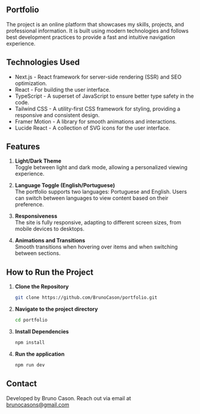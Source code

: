 ## Portfolio  

The project is an online platform that showcases my skills, projects, and professional information. It is built using modern technologies and follows best development practices to provide a fast and intuitive navigation experience.

## Technologies Used
- Next.js - React framework for server-side rendering (SSR) and SEO optimization.
- React - For building the user interface.
- TypeScript - A superset of JavaScript to ensure better type safety in the code.
- Tailwind CSS - A utility-first CSS framework for styling, providing a responsive and consistent design.
- Framer Motion - A library for smooth animations and interactions.
- Lucide React - A collection of SVG icons for the user interface.

 ## Features 

1. **Light/Dark Theme**   
   Toggle between light and dark mode, allowing a personalized viewing experience.

2. **Language Toggle (English/Portuguese)**  
   The portfolio supports two languages: Portuguese and English. Users can switch between languages to view content based on their preference.

3. **Responsiveness**   
   The site is fully responsive, adapting to different screen sizes, from mobile devices to desktops. 

4. **Animations and Transitions**  
   Smooth transitions when hovering over items and when switching between sections.

## How to Run the Project

1. **Clone the Repository**  
   ```bash
   git clone https://github.com/BrunoCason/portfolio.git

2. **Navigate to the project directory**
   ```bash
   cd portfolio

3. **Install Dependencies**
   ```bash
   npm install

4. **Run the application**
   ```bash
   npm run dev


## Contact
Developed by Bruno Cason. Reach out via email at brunocasons@gmail.com
